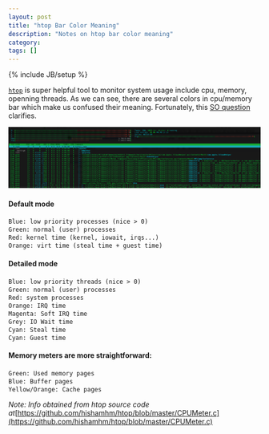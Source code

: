```yaml
---
layout: post
title: "htop Bar Color Meaning"
description: "Notes on htop bar color meaning"
category: 
tags: []
---
```

{% include JB/setup %}

[```htop```](https://hisham.hm/htop/) is super helpful tool to monitor system usage include cpu, memory, openning threads. As we can see, there are several colors in cpu/memory bar which make us confused their meaning. Fortunately, this [SO question](https://serverfault.com/questions/180711/what-exactly-do-the-colors-in-htop-status-bars-mean) clarifies. 

![htop-screenshot](https://raw.githubusercontent.com/hugo53/hugo53.github.io/master/images/htop-screenshot.png)

#### Default mode

    Blue: low priority processes (nice > 0)
    Green: normal (user) processes
    Red: kernel time (kernel, iowait, irqs...)
    Orange: virt time (steal time + guest time)

#### Detailed mode

    Blue: low priority threads (nice > 0)
    Green: normal (user) processes
    Red: system processes
    Orange: IRQ time
    Magenta: Soft IRQ time
    Grey: IO Wait time
    Cyan: Steal time
    Cyan: Guest time

#### Memory meters are more straightforward:

    Green: Used memory pages
    Blue: Buffer pages
    Yellow/Orange: Cache pages

_Note: Info obtained from htop source code at_[https://github.com/hishamhm/htop/blob/master/CPUMeter.c](https://github.com/hishamhm/htop/blob/master/CPUMeter.c)